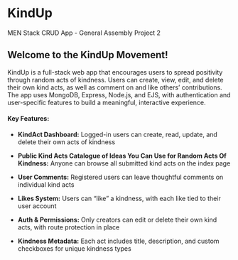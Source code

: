 # KindUp

MEN Stack CRUD App - General Assembly Project 2

## Welcome to the KindUp Movement!
KindUp is a full-stack web app that encourages users to spread positivity through random acts of kindness. Users can create, view, edit, and delete their own kind acts, as well as comment on and like others’ contributions. The app uses MongoDB, Express, Node.js, and EJS, with authentication and user-specific features to build a meaningful, interactive experience.

#### Key Features:

- **KindAct Dashboard:** Logged-in users can create, read, update, and delete their own acts of kindness

- **Public Kind Acts Catalogue of Ideas You Can Use for Random Acts Of Kindness:** Anyone can browse all submitted kind acts on the index page

- **User Comments:** Registered users can leave thoughtful comments on individual kind acts

- **Likes System:** Users can “like” a kindness, with each like tied to their user account

- **Auth & Permissions:** Only creators can edit or delete their own kind acts, with route protection in place

- **Kindness Metadata:** Each act includes title, description, and custom checkboxes for unique kindness types